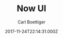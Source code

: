 ---
title: Now UI
github: 'https://github.com/cboettig/hugo-now-ui'
demo: 'https://themes.gohugo.io/theme/hugo-now-ui/'
author: Carl Boettiger
ssg:
  - Hugo
cms:
  - No Cms
date: 2017-11-24T22:14:31.000Z
github_branch: master
description: ':globe_with_meridians:  Hugo adaptation of Now-UI from Creative Tim'
stale: false
---